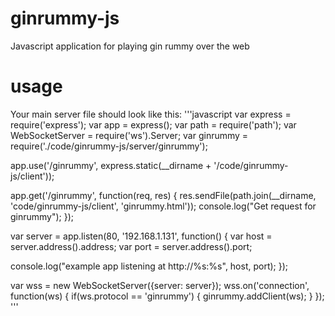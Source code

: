 # ginrummy-js
Javascript application for playing gin rummy over the web

# usage
Your main server file should look like this:
'''javascript
var express = require('express');
var app = express();
var path = require('path');
var WebSocketServer = require('ws').Server;
var ginrummy = require('./code/ginrummy-js/server/ginrummy');

app.use('/ginrummy', express.static(__dirname + '/code/ginrummy-js/client'));

app.get('/ginrummy', function(req, res) {
  res.sendFile(path.join(__dirname, 'code/ginrummy-js/client', 'ginrummy.html'));
  console.log("Get request for ginrummy");
});

var server = app.listen(80, '192.168.1.131', function() {
  var host = server.address().address;
  var port = server.address().port;

  console.log("example app listening at http://%s:%s", host, port);
});

var wss = new WebSocketServer({server: server});
wss.on('connection', function(ws) {
  if(ws.protocol == 'ginrummy') {
    ginrummy.addClient(ws);
  }
});
'''

